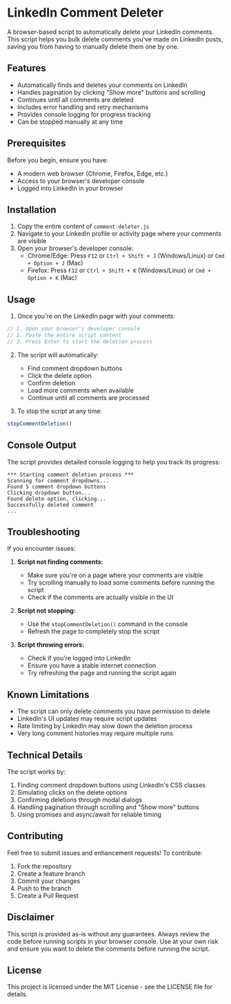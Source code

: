 # LinkedIn Comment Deleter

A browser-based script to automatically delete your LinkedIn comments. This script helps you bulk delete comments you've made on LinkedIn posts, saving you from having to manually delete them one by one.

## Features

- Automatically finds and deletes your comments on LinkedIn
- Handles pagination by clicking "Show more" buttons and scrolling
- Continues until all comments are deleted
- Includes error handling and retry mechanisms
- Provides console logging for progress tracking
- Can be stopped manually at any time

## Prerequisites

Before you begin, ensure you have:
- A modern web browser (Chrome, Firefox, Edge, etc.)
- Access to your browser's developer console
- Logged into LinkedIn in your browser

## Installation

1. Copy the entire content of `comment-deleter.js`
2. Navigate to your LinkedIn profile or activity page where your comments are visible
3. Open your browser's developer console:
   - Chrome/Edge: Press `F12` or `Ctrl + Shift + J` (Windows/Linux) or `Cmd + Option + J` (Mac)
   - Firefox: Press `F12` or `Ctrl + Shift + K` (Windows/Linux) or `Cmd + Option + K` (Mac)

## Usage

1. Once you're on the LinkedIn page with your comments:

```javascript
// 1. Open your browser's developer console
// 2. Paste the entire script content
// 3. Press Enter to start the deletion process
```

2. The script will automatically:
   - Find comment dropdown buttons
   - Click the delete option
   - Confirm deletion
   - Load more comments when available
   - Continue until all comments are processed

3. To stop the script at any time:
```javascript
stopCommentDeletion()
```

## Console Output

The script provides detailed console logging to help you track its progress:
```
*** Starting comment deletion process ***
Scanning for comment dropdowns...
Found 5 comment dropdown buttons
Clicking dropdown button...
Found delete option, clicking...
Successfully deleted comment
...
```

## Troubleshooting

If you encounter issues:

1. **Script not finding comments:**
   - Make sure you're on a page where your comments are visible
   - Try scrolling manually to load some comments before running the script
   - Check if the comments are actually visible in the UI

2. **Script not stopping:**
   - Use the `stopCommentDeletion()` command in the console
   - Refresh the page to completely stop the script

3. **Script throwing errors:**
   - Check if you're logged into LinkedIn
   - Ensure you have a stable internet connection
   - Try refreshing the page and running the script again

## Known Limitations

- The script can only delete comments you have permission to delete
- LinkedIn's UI updates may require script updates
- Rate limiting by LinkedIn may slow down the deletion process
- Very long comment histories may require multiple runs

## Technical Details

The script works by:
1. Finding comment dropdown buttons using LinkedIn's CSS classes
2. Simulating clicks on the delete options
3. Confirming deletions through modal dialogs
4. Handling pagination through scrolling and "Show more" buttons
5. Using promises and async/await for reliable timing

## Contributing

Feel free to submit issues and enhancement requests! To contribute:

1. Fork the repository
2. Create a feature branch
3. Commit your changes
4. Push to the branch
5. Create a Pull Request

## Disclaimer

This script is provided as-is without any guarantees. Always review the code before running scripts in your browser console. Use at your own risk and ensure you want to delete the comments before running the script.

## License

This project is licensed under the MIT License - see the LICENSE file for details.
